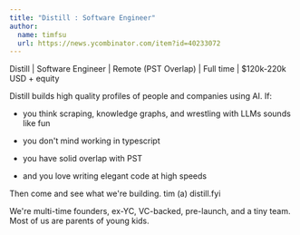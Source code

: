 ```yaml
---
title: "Distill : Software Engineer"
author:
  name: timfsu
  url: https://news.ycombinator.com/item?id=40233072
---
```

Distill | Software Engineer | Remote (PST Overlap) | Full time | $120k-220k USD + equity

Distill builds high quality profiles of people and companies using AI. If:

- you think scraping, knowledge graphs, and wrestling with LLMs sounds like fun

- you don&#x27;t mind working in typescript

- you have solid overlap with PST

- and you love writing elegant code at high speeds

Then come and see what we&#x27;re building. tim (a) distill.fyi

We&#x27;re multi-time founders, ex-YC, VC-backed, pre-launch, and a tiny team. Most of us are parents of young kids.
